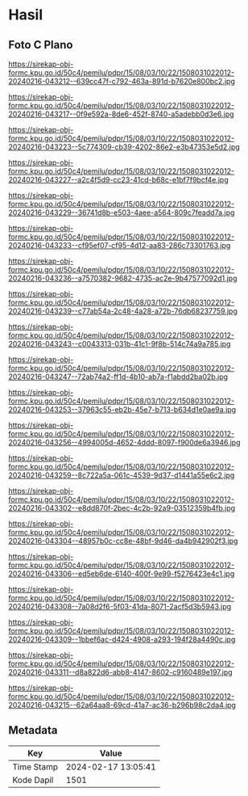 # Hasil

## Foto C Plano

https://sirekap-obj-formc.kpu.go.id/50c4/pemilu/pdpr/15/08/03/10/22/1508031022012-20240216-043212--639cc47f-c792-463a-891d-b7620e800bc2.jpg

https://sirekap-obj-formc.kpu.go.id/50c4/pemilu/pdpr/15/08/03/10/22/1508031022012-20240216-043217--0f9e592a-8de6-452f-8740-a5adebb0d3e6.jpg

https://sirekap-obj-formc.kpu.go.id/50c4/pemilu/pdpr/15/08/03/10/22/1508031022012-20240216-043223--5c774309-cb39-4202-86e2-e3b47353e5d2.jpg

https://sirekap-obj-formc.kpu.go.id/50c4/pemilu/pdpr/15/08/03/10/22/1508031022012-20240216-043227--a2c4f5d9-cc23-41cd-b68c-e1bf7f9bcf4e.jpg

https://sirekap-obj-formc.kpu.go.id/50c4/pemilu/pdpr/15/08/03/10/22/1508031022012-20240216-043229--36741d8b-e503-4aee-a564-809c7feadd7a.jpg

https://sirekap-obj-formc.kpu.go.id/50c4/pemilu/pdpr/15/08/03/10/22/1508031022012-20240216-043233--cf95ef07-cf95-4d12-aa83-286c73301763.jpg

https://sirekap-obj-formc.kpu.go.id/50c4/pemilu/pdpr/15/08/03/10/22/1508031022012-20240216-043236--a7570382-9682-4735-ac2e-9b47577092d1.jpg

https://sirekap-obj-formc.kpu.go.id/50c4/pemilu/pdpr/15/08/03/10/22/1508031022012-20240216-043239--c77ab54a-2c48-4a28-a72b-76db68237759.jpg

https://sirekap-obj-formc.kpu.go.id/50c4/pemilu/pdpr/15/08/03/10/22/1508031022012-20240216-043243--c0043313-031b-41c1-9f8b-514c74a9a785.jpg

https://sirekap-obj-formc.kpu.go.id/50c4/pemilu/pdpr/15/08/03/10/22/1508031022012-20240216-043247--72ab74a2-ff1d-4b10-ab7a-f1abdd2ba02b.jpg

https://sirekap-obj-formc.kpu.go.id/50c4/pemilu/pdpr/15/08/03/10/22/1508031022012-20240216-043253--37963c55-eb2b-45e7-b713-b634d1e0ae9a.jpg

https://sirekap-obj-formc.kpu.go.id/50c4/pemilu/pdpr/15/08/03/10/22/1508031022012-20240216-043256--4994005d-4652-4ddd-8097-f900de6a3946.jpg

https://sirekap-obj-formc.kpu.go.id/50c4/pemilu/pdpr/15/08/03/10/22/1508031022012-20240216-043259--8c722a5a-061c-4539-9d37-d1441a55e6c2.jpg

https://sirekap-obj-formc.kpu.go.id/50c4/pemilu/pdpr/15/08/03/10/22/1508031022012-20240216-043302--e8dd870f-2bec-4c2b-92a9-03512359b4fb.jpg

https://sirekap-obj-formc.kpu.go.id/50c4/pemilu/pdpr/15/08/03/10/22/1508031022012-20240216-043304--48957b0c-cc8e-48bf-9d46-da4b942902f3.jpg

https://sirekap-obj-formc.kpu.go.id/50c4/pemilu/pdpr/15/08/03/10/22/1508031022012-20240216-043306--ed5eb6de-6140-400f-9e99-f5276423e4c1.jpg

https://sirekap-obj-formc.kpu.go.id/50c4/pemilu/pdpr/15/08/03/10/22/1508031022012-20240216-043308--7a08d2f6-5f03-41da-8071-2acf5d3b5943.jpg

https://sirekap-obj-formc.kpu.go.id/50c4/pemilu/pdpr/15/08/03/10/22/1508031022012-20240216-043309--1bbef6ac-d424-4908-a293-194f28a4490c.jpg

https://sirekap-obj-formc.kpu.go.id/50c4/pemilu/pdpr/15/08/03/10/22/1508031022012-20240216-043311--d8a822d6-abb8-4147-8602-c9160489e197.jpg

https://sirekap-obj-formc.kpu.go.id/50c4/pemilu/pdpr/15/08/03/10/22/1508031022012-20240216-043215--62a64aa8-69cd-41a7-ac36-b296b98c2da4.jpg


## Metadata

| Key        | Value               |
| ---------- | ------------------- |
| Time Stamp | 2024-02-17 13:05:41 |
| Kode Dapil | 1501                |



